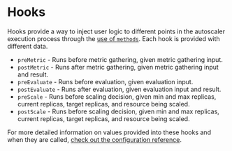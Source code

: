 # Hooks

Hooks provide a way to inject user logic to different points in the autoscaler execution process through the [use of `methods`](../methods). Each  hook is provided with different data.

* `preMetric` - Runs before metric gathering, given metric gathering input.
* `postMetric` - Runs after metric gathering, given metric gathering input and result.
* `preEvaluate` - Runs before evaluation, given evaluation input.
* `postEvaluate` - Runs after evaluation, given evaluation input and result.
* `preScale` - Runs before scaling decision, given min and max replicas, current replicas, target replicas, and resource being scaled.
* `postScale` - Runs before scaling decision, given min and max replicas, current replicas, target replicas, and resource being scaled.

For more detailed information on values provided into these hooks and when they are called, [check out the configuration reference](../../reference/configuration).